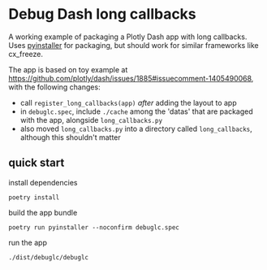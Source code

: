# Debug Dash long callbacks

A working example of packaging a Plotly Dash app with long callbacks.
Uses [pyinstaller](https://pyinstaller.org) for packaging, but should work for similar frameworks like cx_freeze. 

The app is based on toy example at https://github.com/plotly/dash/issues/1885#issuecomment-1405490068, with the following changes:

- call `register_long_callbacks(app)` _after_ adding the layout to app
- in `debuglc.spec`, include `./cache` among the 'datas' that are packaged with the app, alongside `long_callbacks.py`
- also moved `long_callbacks.py` into a directory called `long_callbacks`, although this shouldn't matter

## quick start

install dependencies
```shell
poetry install
```

build the app bundle
```shell
poetry run pyinstaller --noconfirm debuglc.spec
```

run the app
```shell
./dist/debuglc/debuglc
```
